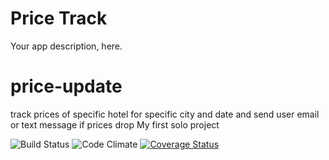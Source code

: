 
# Price Track
Your app description, here.
# price-update
track prices of specific hotel for specific city and date and send user email or text message if prices drop
My first solo project

![Build Status](https://codeship.com/projects/price-update/status?branch=master)
![Code Climate](https://codeclimate.com/github/hsiaolansharonhsu/price-update.png)
[![Coverage Status](https://coveralls.io/repos/github/hsiaolansharonhsu/price-update/badge.svg?branch=master)](https://coveralls.io/github/hsiaolansharonhsu/price-update?branch=master)
